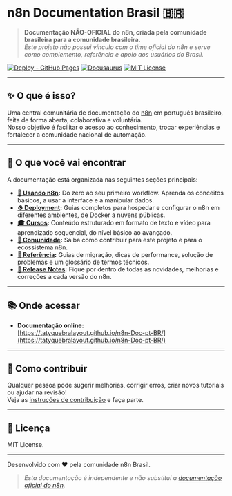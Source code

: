 # n8n Documentation Brasil 🇧🇷

> **Documentação NÃO-OFICIAL do n8n, criada pela comunidade brasileira para a comunidade brasileira.**  
> _Este projeto não possui vínculo com o time oficial do n8n e serve como complemento, referência e apoio aos usuários do Brasil._

[![Deploy - GitHub Pages](https://img.shields.io/badge/Deploy-GitHub%20Pages-success?logo=github)](https://tatyquebralayout.github.io/n8n-Doc-pt-BR/)
[![Docusaurus](https://img.shields.io/badge/Built%20with-Docusaurus-blue?logo=docusaurus)](https://docusaurus.io/)
[![MIT License](https://img.shields.io/github/license/tatyquebralayout/n8n-Doc-pt-BR)](./LICENSE)

---

## ✨ O que é isso?

Uma central comunitária de documentação do [n8n](https://n8n.io/) em português brasileiro, feita de forma aberta, colaborativa e voluntária.  
Nosso objetivo é facilitar o acesso ao conhecimento, trocar experiências e fortalecer a comunidade nacional de automação.

---

## 🧭 O que você vai encontrar

A documentação está organizada nas seguintes seções principais:

- **[🚀 Usando n8n](/intro):** Do zero ao seu primeiro workflow. Aprenda os conceitos básicos, a usar a interface e a manipular dados.
- **[⚙️ Deployment](/hosting-n8n/instalacao):** Guias completos para hospedar e configurar o n8n em diferentes ambientes, de Docker a nuvens públicas.
- **[🎓 Cursos](/cursos):** Conteúdo estruturado em formato de texto e vídeo para aprendizado sequencial, do nível básico ao avançado.
- **[🤝 Comunidade](/contribuir):** Saiba como contribuir para este projeto e para o ecossistema n8n.
- **[📖 Referência](/referencia):** Guias de migração, dicas de performance, solução de problemas e um glossário de termos técnicos.
- **[🎉 Release Notes](/release-notes):** Fique por dentro de todas as novidades, melhorias e correções a cada versão do n8n.

---

## 📚 Onde acessar

- **Documentação online:**  
  [https://tatyquebralayout.github.io/n8n-Doc-pt-BR/](https://tatyquebralayout.github.io/n8n-Doc-pt-BR/)

---

## 🤝 Como contribuir

Qualquer pessoa pode sugerir melhorias, corrigir erros, criar novos tutoriais ou ajudar na revisão!  
Veja as [instruções de contribuição](./CONTRIBUTING.md) e faça parte.

---

## 📄 Licença

MIT License.

---

Desenvolvido com ❤️ pela comunidade n8n Brasil.

> _Esta documentação é independente e não substitui a [documentação oficial do n8n](https://docs.n8n.io/)._
